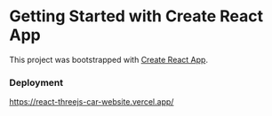# Getting Started with Create React App

This project was bootstrapped with [Create React App](https://github.com/facebook/create-react-app).

### Deployment

https://react-threejs-car-website.vercel.app/

